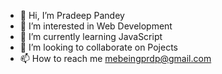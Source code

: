 - 👋 Hi, I’m Pradeep Pandey
- 👀 I’m interested in Web Development 
- 🌱 I’m currently learning JavaScript 
- 💞️ I’m looking to collaborate on Pojects
- 📫 How to reach me mebeingprdp@gmail.com 

<!---
pandey-pradeep/pandey-pradeep is a ✨ special ✨ repository because its `README.md` (this file) appears on your GitHub profile.
You can click the Preview link to take a look at your changes.
--->
